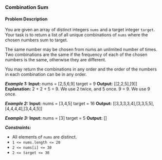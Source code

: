 ### Combination Sum

#### Problem Description

You are given an array of distinct integers `nums` and a target integer `target`. Your task is to return a list of all unique combinations of `nums` where the chosen numbers sum to target.

The same number may be chosen from nums an unlimited number of times. Two combinations are the same if the frequency of each of the chosen numbers is the same, otherwise they are different.

You may return the combinations in any order and the order of the numbers in each combination can be in any order.

**_Example 1:_**
**Input:**
nums = [2,5,6,9]
target = 9
**Output:** [[2,2,5],[9]]
**Explanation:**
2 + 2 + 5 = 9. We use 2 twice, and 5 once.
9 = 9. We use 9 once.

**_Example 2:_**
**Input:**
nums = [3,4,5]
target = 16
**Output:** [[3,3,3,3,4],[3,3,5,5],[4,4,4,4],[3,4,4,5]]

**_Example 3:_**
**Input:**
nums = [3]
target = 5
**Output:** []

**_Constraints:_**

- All elements of `nums` are distinct.
- `1 <= nums.length <= 20`
- `2 <= nums[i] <= 30`
- `2 <= target <= 30`

